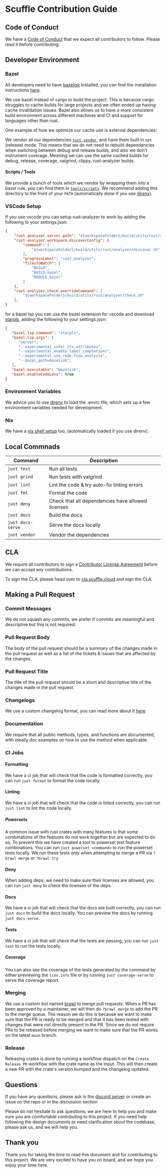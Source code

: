 # Scuffle Contribution Guide

## Code of Conduct

We have a [Code of Conduct](./CODE_OF_CONDUCT.md) that we expect all contributors to follow. Please read it before contributing.

## Developer Environment

### Bazel

All developers need to have [bazelisk](https://github.com/bazelbuild/bazelisk) installed, you can find the installation instructions [here](https://bazel.build/install/bazelisk).

We use bazel instead of cargo to build the project. This is because cargo struggles to cache builds for large projects and we often ended up having cache invalidation issues. Bazel also allows us to have a more consistent build environment across different machines and CI and support for languages other than rust.

One example of how we optimize our cache use is external dependencies:

We vendor all our dependencies [`just vendor`](#local-commnads), and have them built in `opt` (release) mode. This means that we do not need to rebuild dependencies when switching between debug and release builds, and also we don't instrument coverage. Meaning we can use the same cached builds for debug, release, coverage, valgrind, clippy, rust-analyzer builds.

#### Scripts / Tools

We provide a bunch of tools which we vendor by wrapping them into a bazel rule, you can find them in [`tools/scripts`](./tools/scripts/README.md). We recommend adding this directory to the front of your `PATH` (automatically done if you use [direnv](#environment-variables)).

### VSCode Setup

If you use vscode you can setup rust-analyzer to work by adding the following to your settings.json:

```json
{
    "rust-analyzer.server.path": "${workspaceFolder}/build/utils/rust/analyzer/lsp.sh",
    "rust-analyzer.workspace.discoverConfig": {
        "command": [
            "${workspaceFolder}/build/utils/rust/analyzer/discover.sh"
        ],
        "progressLabel": "rust_analyzer",
        "filesToWatch": [
            "BUILD",
            "BUILD.bazel",
            "MODULE.bazel"
        ]
    },
    "rust-analyzer.check.overrideCommand": [
        "${workspaceFolder}/build/utils/rust/analyzer/check.sh"
    ],
}
```

for a bazel lsp you can use the bazel extension for vscode and download [starpls](https://github.com/withered-magic/starpls), adding the following to your settings.json:

```json
{
   "bazel.lsp.command": "starpls",
   "bazel.lsp.args": [
      "server",
      "--experimental_infer_ctx_attributes",
      "--experimental_enable_label_completions",
      "--experimental_use_code_flow_analysis",
      "--bazel_path=bazelisk",
   ],
   "bazel.executable": "bazelisk",
   "bazel.enableCodeLens": true
}
```

### Environment Variables

We advice you to use [direnv](https://direnv.net/) to load the .envrc file, which sets up a few environment variables needed for development.

### Nix

We have a [nix shell setup](nix/README.md) too, (automatically loaded if you use direnv).

## Local Commnads

| Command | Description |
|---------|-------------|
| `just test` | Run all tests |
| `just grind` | Run tests with valgrind |
| `just lint` | Lint the code & try auto-fix linting errors |
| `just fmt` | Format the code |
| `just deny` | Check that all dependencies have allowed licenses |
| `just docs` | Build the docs |
| `just docs-serve` | Serve the docs locally |
| `just vendor` | Vendor the dependencies |

## CLA

We require all contributors to sign a [Contributor License Agreement](./CLA.md) before we can accept any contributions.

To sign the CLA, please head over to [cla.scuffle.cloud](https://cla.scuffle.cloud) and sign the CLA.

## Making a Pull Request

### Commit Messages

We do not squash any commits, we prefer if commits are meaningful and descriptive but this is not required.

### Pull Request Body

The body of the pull request should be a summary of the changes made in the pull request as well as a list of the tickets & issues that are affected by the changes. 

### Pull Request Title

The title of the pull request should be a short and descriptive title of the changes made in the pull request.

### Changelogs

We use a custom changelog format, you can read more about it [here](./changes.d/README.md).

### Documentation

We require that all public methods, types, and functions are documented, with ideally doc examples on how to use the method when applicable. 

### CI Jobs

#### Formatting

We have a ci job that will check that the code is formatted correctly, you can run `just format` to format the code locally.

#### Linting

We have a ci job that will check that the code is linted correctly, you can run `just lint` to lint the code locally.

##### Powersets

A common issue with rust crates with many features is that some combinations of the features do not work together but are expected to do so. To prevent this we have created a tool to powerset test feature combinations. You can run `just powerset <command>` to run the powerset tests locally. We run these tests only when attempting to merge a PR via `?brawl merge` or `?brawl try`

#### Deny

When adding deps, we need to make sure their licenses are allowed, you can run `just deny` to check the licenses of the deps.

#### Docs

We have a ci job that will check that the docs are built correctly, you can run `just docs` to build the docs locally. You can preview the docs by running `just docs-serve`.

#### Tests

We have a ci job that will check that the tests are passing, you can run `just test` to run the tests locally.

##### Coverage

You can also see the coverage of the tests generated by the command by either previewing the `lcov.info` file or by running `just coverage-serve` to serve the coverage report.

### Merging

We use a custom bot named [brawl](https://github.com/scufflecloud/brawl) to merge pull requests. When a PR has been approved by a maintainer, we will then do `?brawl merge` to add the PR to the merge queue. The reason we do this is because we want to make sure that the PR is ready to be merged and that it has been tested with changes that were not directly present in the PR. Since we do not require PRs to be rebased before merging we want to make sure that the PR works on the latest `main` branch.

### Release

Releasing crates is done by running a workflow dispatch on the `Create Release PR` workflow with the crate name as the input. This will then create a new PR with the crate's version bumped and the changelog updated.

## Questions

If you have any questions, please ask in the [discord server](https://discord.gg/scuffle) or create an issue on the repo or in the discussion section

Please do not hesitate to ask questions; we are here to help you and make sure you are comfortable contributing to this project. If you need help following the design documents or need clarification about the codebase, please ask us, and we will help you.

## Thank you

Thank you for taking the time to read this document and for contributing to this project. We are very excited to have you on board, and we hope you enjoy your time here.
